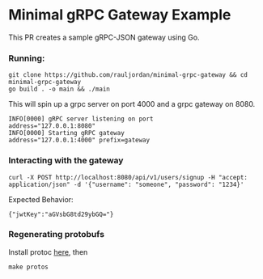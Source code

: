 # Minimal gRPC Gateway Example

This PR creates a sample gRPC-JSON gateway using Go.

### Running:

```build
git clone https://github.com/rauljordan/minimal-grpc-gateway && cd minimal-grpc-gateway
go build . -o main && ./main
```

This will spin up a grpc server on port 4000 and a grpc gateway on 8080.

```text
INFO[0000] gRPC server listening on port                 address="127.0.0.1:8080"
INFO[0000] Starting gRPC gateway                         address="127.0.0.1:4000" prefix=gateway
```

### Interacting with the gateway

```build
curl -X POST http://localhost:8080/api/v1/users/signup -H "accept: application/json" -d '{"username": "someone", "password": "1234}'
```

Expected Behavior:
```build
{"jwtKey":"aGVsbG8td29ybGQ="}
```

### Regenerating protobufs

Install protoc [here](https://google.github.io/proto-lens/installing-protoc.html), then

```text
make protos
```
